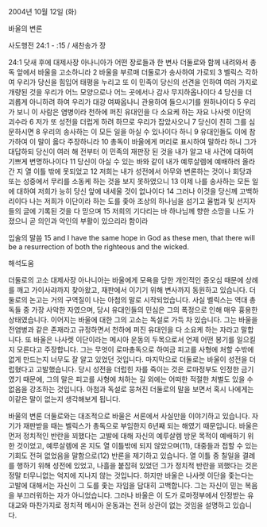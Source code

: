 2004년 10월 12일 (화)

바울의 변론



사도행전 24:1 - :15 / 새찬송가  장


24:1 닷새 후에 대제사장 아나니아가 어떤 장로들과 한 변사 더둘로와 함께 내려와서 총독 앞에서 바울을 고소하니라 2 바울을 부르매 더둘로가 송사하여 가로되 3 벨릭스 각하여 우리가 당신을 힘입어 태평을 누리고 또 이 민족이 당신의 선견을 인하여 여러 가지로 개량된 것을 우리가 어느 모양으로나 어느 곳에서나 감사 무지하옵나이다 4 당신을 더 괴롭게 아니하려 하여 우리가 대강 여짜옵나니 관용하여 들으시기를 원하나이다 5 우리가 보니 이 사람은 염병이라 천하에 퍼진 유대인을 다 소요케 하는 자요 나사렛 이단의 괴수라 6 저가 또 성전을 더럽게 하려 하므로 우리가 잡았사오니 7 당신이 친히 그를 심문하시면 8 우리의 송사하는 이 모든 일을 아실 수 있나이다 하니 9 유대인들도 이에 참가하여 이 말이 옳다 주장하니라 10 총독이 바울에게 머리로 표시하여 말하라 하니 그가 대답하되 당신이 여러 해 전부터 이 민족의 재판장 된 것을 내가 알고 내 사건에 대하여 기쁘게 변명하나이다 11 당신이 아실 수 있는 바와 같이 내가 예루살렘에 예배하러 올라간 지 열 이틀 밖에 못되었고 12 저희는 내가 성전에서 아무와 변론하는 것이나 회당과 또는 성중에서 무리를 소동케 하는 것을 보지 못하였으니 13 이제 나를 송사하는 모든 일에 대하여 저희가 능히 당신 앞에 내세울 것이 없나이다 14 그러나 이것을 당신께 고백하리이다 나는 저희가 이단이라 하는 도를 좇아 조상의 하나님을 섬기고 율법과 및 선지자들의 글에 기록된 것을 다 믿으며 15 저희의 기다리는 바 하나님께 향한 소망을 나도 가졌으니 곧 의인과 악인의 부활이 있으리라 함이라 

입술의 말씀 
15 and I have the same hope in God as these men, that there will be a resurrection of both the righteous and the wicked.

해석도움





더둘로의 고소 
대제사장 아나니아는 바울에게 모욕을 당한 개인적인 증오심 때문에 상례를 깨고 가이사랴까지 찾아왔고, 재판에서 이기기 위해 변사까지 동원하고 있습니다. 더둘로의 논고는 거의 구역질이 나는 아첨의 말로 시작되었습니다. 사실 벨릭스는 역대 총독들 중 가장 사악한 자였으며, 당시 유대인들의 민심은 그의 폭정으로 인해 매우 흉용한 상태였습니다. 이어지는 바울에 대한 그의 고소는 독설로 가득 차 있습니다. 그는 바울을 전염병과 같은 존재라고 규정하면서 천하에 퍼진 유대인을 다 소요케 하는 자라고 말합니다. 또 바울은 나사렛 이단이라는 메시아 운동의 두목으로서 언제 어떤 봉기를 일으킬지 모른다고 주장합니다. 그는 무엇이 로마총독으로 하여금 피고를 사형에 처할 수밖에 없게 만드는지 너무도 잘 알고 있었던 것입니다. 마지막으로 더둘로는 바울이 성전을 더럽혔다고 고발했습니다. 당시 성전을 더럽힌 자를 죽이는 것은 로마정부도 인정한 금기였기 때문에, 그의 말은 피고를 사형에 처하는 길 외에는 어떠한 적절한 처벌도 있을 수 없음을 강조하는 것입니다. 아첨과 독설로 뭉쳐진 더둘로의 말을 보면서 혹시 나에게는 이같은 말이 없는지 생각해보게 됩니다. 

바울의 변론 
더둘로와는 대조적으로 바울은 서론에서 사실만을 이야기하고 있습니다. 자기가 재판받을 때는 벨릭스가 총독으로 부임한지 6년째 되는 해였기 때문입니다. 바울은 먼저 정치적인 반란을 꾀했다는 고발에 대해 자신의 예루살렘 방문 목적이 예배하기 위한 것이었고, 예루살렘에 온 지도 열 이틀밖에 되지 않았으며(11), 대중들과 접할 수 있는 기회도 전혀 없었음을 말함으로(12) 반론을 제기하고 있습니다. 열 이틀 중 칠일을 결례를 행하기 위해 성전에 있었고, 나흘을 붙잡혀 있었던 그가 정치적 반란을 꾀했다는 것은 정말 터무니없는 억지에 지나지 않는 것입니다. 하지만 바울은 나사렛 이단을 좇는다는 고발에 대해서는 자신이 그 도를 좇는 자임을 담대히 고백합니다. 그는 자신이 믿는 복음을 부끄러워하는 자가 아니었습니다. 그러나 바울은 이 도가 로마정부에서 인정받는 유대교와 마찬가지로 정치적 메시아 운동과는 전혀 상관이 없는 것임을 설명하고 있습니다.
